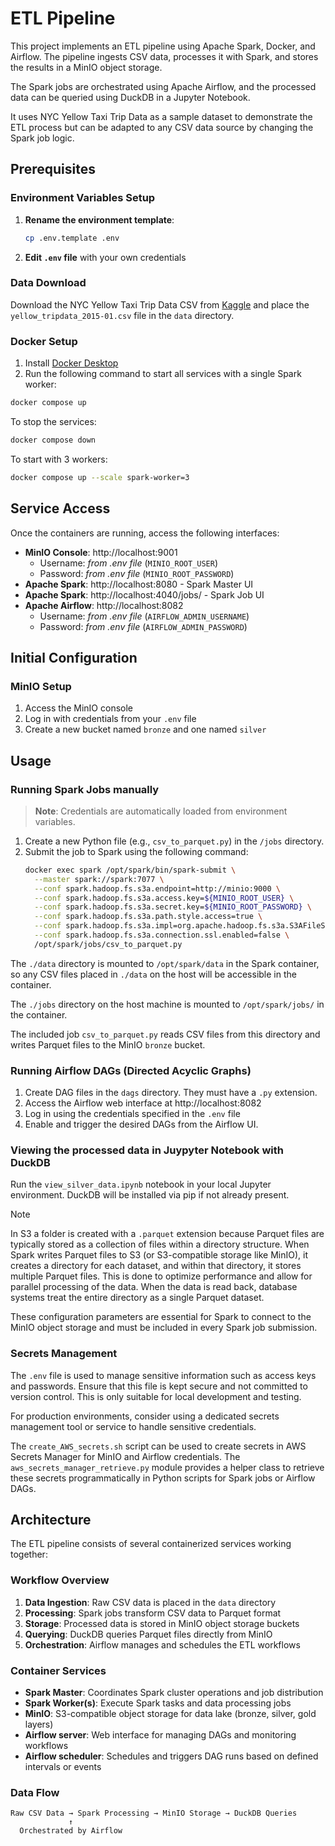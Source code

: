 # ETL Pipeline

This project implements an ETL pipeline using Apache Spark, Docker, and Airflow. The pipeline ingests CSV data, processes it with Spark, and stores the results in a MinIO object storage.

The Spark jobs are orchestrated using Apache Airflow, and the processed data can be queried using DuckDB in a Jupyter Notebook.

It uses NYC Yellow Taxi Trip Data as a sample dataset to demonstrate the ETL process but can be adapted to any CSV data source by changing the Spark job logic.

## Prerequisites

### Environment Variables Setup

1. **Rename the environment template**:
   ```bash
   cp .env.template .env
   ```

2. **Edit `.env` file** with your own credentials

### Data Download

Download the NYC Yellow Taxi Trip Data CSV from [Kaggle](https://www.kaggle.com/datasets/elemento/nyc-yellow-taxi-trip-data/data) 
and place the `yellow_tripdata_2015-01.csv` file in the `data` directory.

### Docker Setup

1. Install [Docker Desktop](https://www.docker.com/products/docker-desktop/)
2. Run the following command to start all services with a single Spark worker:

  ```bash
  docker compose up
  ```

To stop the services:

  ```bash
  docker compose down
  ```

To start with 3 workers:

  ```bash
  docker compose up --scale spark-worker=3
  ```

## Service Access

Once the containers are running, access the following interfaces:

- **MinIO Console**: http://localhost:9001
  - Username: *from .env file* (`MINIO_ROOT_USER`)
  - Password: *from .env file* (`MINIO_ROOT_PASSWORD`)
- **Apache Spark**: http://localhost:8080  - Spark Master UI
- **Apache Spark**: http://localhost:4040/jobs/  - Spark Job UI
- **Apache Airflow**: http://localhost:8082
  - Username: *from .env file* (`AIRFLOW_ADMIN_USERNAME`)
  - Password: *from .env file* (`AIRFLOW_ADMIN_PASSWORD`)

## Initial Configuration

### MinIO Setup

1. Access the MinIO console
2. Log in with credentials from your `.env` file
3. Create a new bucket named `bronze` and one named `silver`

## Usage

### Running Spark Jobs manually

> **Note**: Credentials are automatically loaded from environment variables.

1. Create a new Python file (e.g., `csv_to_parquet.py`) in the `/jobs` directory.
2. Submit the job to Spark using the following command:
   ```bash
   docker exec spark /opt/spark/bin/spark-submit \
     --master spark://spark:7077 \
     --conf spark.hadoop.fs.s3a.endpoint=http://minio:9000 \
     --conf spark.hadoop.fs.s3a.access.key=${MINIO_ROOT_USER} \
     --conf spark.hadoop.fs.s3a.secret.key=${MINIO_ROOT_PASSWORD} \
     --conf spark.hadoop.fs.s3a.path.style.access=true \
     --conf spark.hadoop.fs.s3a.impl=org.apache.hadoop.fs.s3a.S3AFileSystem \
     --conf spark.hadoop.fs.s3a.connection.ssl.enabled=false \
     /opt/spark/jobs/csv_to_parquet.py
   ```
The `./data` directory is mounted to `/opt/spark/data` in the Spark container, so any CSV files placed in `./data` on the host will be accessible in the container.

The `./jobs` directory on the host machine is mounted to `/opt/spark/jobs/` in the container.

The included job `csv_to_parquet.py` reads CSV files from this directory and writes Parquet files to the MinIO `bronze` bucket.

### Running Airflow DAGs (Directed Acyclic Graphs)

1. Create DAG files in the `dags` directory. They must have a `.py` extension.
2. Access the Airflow web interface at http://localhost:8082
3. Log in using the credentials specified in the `.env` file
4. Enable and trigger the desired DAGs from the Airflow UI.

### Viewing the processed data in Juypyter Notebook with DuckDB

Run the `view_silver_data.ipynb` notebook in your local Jupyter environment. DuckDB will be installed via pip if not already present.

>[!NOTE]
>In S3 a folder is created with a `.parquet` extension because Parquet files are typically stored as a collection of files within a directory structure. When Spark writes Parquet files to S3 (or S3-compatible storage like MinIO), it creates a directory for each dataset, and within that directory, it stores multiple Parquet files. This is done to optimize performance and allow for parallel processing of the data. When the data is read back, database systems treat the entire directory as a single Parquet dataset.

These configuration parameters are essential for Spark to connect to the MinIO object storage and must be included in every Spark job submission.

### Secrets Management

The `.env` file is used to manage sensitive information such as access keys and passwords. Ensure that this file is kept secure and not committed to version control. This is only suitable for local development and testing.

For production environments, consider using a dedicated secrets management tool or service to handle sensitive credentials.

The `create_AWS_secrets.sh` script can be used to create secrets in AWS Secrets Manager for MinIO and Airflow credentials. The `aws_secrets_manager_retrieve.py` module provides a helper class to retrieve these secrets programmatically in Python scripts for Spark jobs or Airflow DAGs.

## Architecture

The ETL pipeline consists of several containerized services working together:

### Workflow Overview

1. **Data Ingestion**: Raw CSV data is placed in the `data` directory
2. **Processing**: Spark jobs transform CSV data to Parquet format
3. **Storage**: Processed data is stored in MinIO object storage buckets
4. **Querying**: DuckDB queries Parquet files directly from MinIO
5. **Orchestration**: Airflow manages and schedules the ETL workflows

### Container Services

- **Spark Master**: Coordinates Spark cluster operations and job distribution
- **Spark Worker(s)**: Execute Spark tasks and data processing jobs
- **MinIO**: S3-compatible object storage for data lake (bronze, silver, gold layers)
- **Airflow server**: Web interface for managing DAGs and monitoring workflows
- **Airflow scheduler**: Schedules and triggers DAG runs based on defined intervals or events

### Data Flow

```
Raw CSV Data → Spark Processing → MinIO Storage → DuckDB Queries
             ↑
  Orchestrated by Airflow
```
